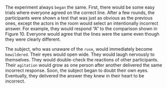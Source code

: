 The experiment always `began` the same. First, there would be some
easy trials where everyone agreed on the correct line. After a few
rounds, the participants were shown a test that was just as obvious as
the previous ones, except the actors in the room would select an
intentionally incorrect answer. For example, they would respond “A”
to the comparison shown in Figure 10. Everyone would agree that the
lines were the same even though they were clearly different.

The subject, who was unaware of the `ruse`, would immediately
become `bewildered`. Their eyes would open wide. They would laugh
nervously to themselves. They would double-check the reactions of
other participants. Their `agitation` would grow as one person after
another delivered the same incorrect response. Soon, the subject
began to doubt their own eyes. Eventually, they delivered the answer
they knew in their heart to be incorrect.